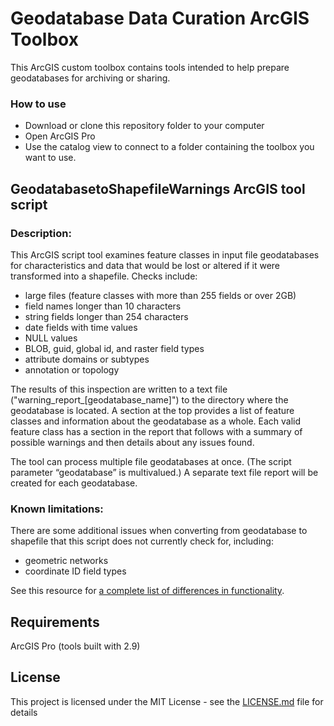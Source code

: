 # Geodatabase Data Curation ArcGIS Toolbox

This ArcGIS custom toolbox contains tools intended to help prepare geodatabases for archiving or sharing.

### How to use
* Download or clone this repository folder to your computer
* Open ArcGIS Pro
* Use the catalog view to connect to a folder containing the toolbox you want to use.

## GeodatabasetoShapefileWarnings ArcGIS tool script

### Description:
This ArcGIS script tool examines feature classes in input file geodatabases for characteristics and data that would be lost or altered if it were transformed into a shapefile. Checks include:

* large files (feature classes with more than 255 fields or over 2GB) 
* field names longer than 10 characters  
* string fields longer than 254 characters  
* date fields with time values  
* NULL values
* BLOB, guid, global id, and raster field types   
* attribute domains or subtypes  
* annotation or topology    

The results of this inspection are written to a text file ("warning_report_[geodatabase_name]") to the directory where the geodatabase is located.  A section at the top provides a list of feature classes and information about the geodatabase as a whole.  Each valid feature class has a section in the report that follows with a summary of possible warnings and then details about any issues found.

The tool can process multiple file geodatabases at once. (The script parameter “geodatabase” is multivalued.)  A separate text file report will be created for each geodatabase.

### Known limitations:
There are some additional issues when converting from geodatabase to shapefile that this script does not currently check for, including:
* geometric networks
* coordinate ID field types

See this resource for [a complete list of differences in functionality](https://desktop.arcgis.com/en/arcmap/latest/manage-data/shapefiles/geoprocessing-considerations-for-shapefile-output.htm).

## Requirements

ArcGIS Pro (tools built with 2.9)

## License

This project is licensed under the MIT License - see the [LICENSE.md](LICENSE.md) file for details
